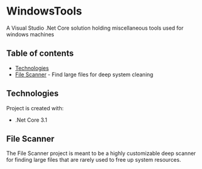 # WindowsTools
A Visual Studio .Net Core solution holding miscellaneous tools used for windows machines

## Table of contents
* [Technologies](#technologies)
* [File Scanner](#file-scanner) - Find large files for deep system cleaning
	
## Technologies
Project is created with:
* .Net Core 3.1
	
## File Scanner
The File Scanner project is meant to be a highly customizable deep scanner for finding large files that are rarely used to free up system resources.

